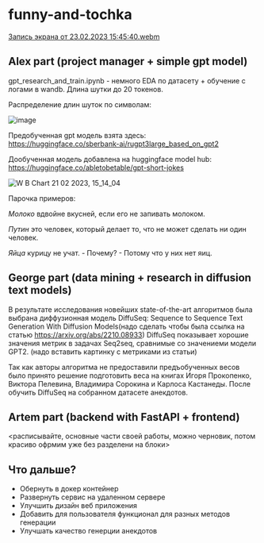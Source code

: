 # funny-and-tochka

[Запись экрана от 23.02.2023 15:45:40.webm](https://user-images.githubusercontent.com/109301202/220915322-b973e440-5d5a-42a3-95c4-f98bb5b16ea2.webm)

## Alex part (project manager + simple gpt model)

gpt_research_and_train.ipynb - немного EDA по датасету + обучение с логами в wandb. Длина шутки до 20 токенов.

Распределение длин шуток по символам:

![image](https://user-images.githubusercontent.com/109301202/220931837-6f7c9db4-95f1-4baf-acc8-1bfe5c1c4b1b.png)

Предобученная gpt модель взята здесь: https://huggingface.co/sberbank-ai/rugpt3large_based_on_gpt2

Дообученная модель добавлена на huggingface model hub: https://huggingface.co/abletobetable/gpt-short-jokes

![W B Chart 21 02 2023, 15_14_04](https://user-images.githubusercontent.com/109301202/220342377-ef65c81c-992b-4946-8783-e3f2323a0048.png)

Парочка примеров:

*Молоко* вдвойне вкусней, если его не запивать молоком.

*Путин* это человек, который делает то, что не может сделать ни один человек.

*Яйца* курицу не учат. - Почему? - Потому что у них нет яиц.

## George part (data mining + research in diffusion text models)

В результате исследования новейших state-of-the-art алгоритмов была выбрана диффузионная модель DiffuSeq: Sequence to Sequence Text Generation With Diffusion Models(надо сделать чтобы была ссылка на статью https://arxiv.org/abs/2210.08933)
DiffuSeq показывает хорошие значения метрик в задачах Seq2seq, сравнимые со значениеми модели GPT2.
(надо вставить картинку с метриками из статьи)

Так как авторы алгоритма не предоставили предъобученных весов было принято решение подготовить веса на книгах Игоря Прокопенко, Виктора Пелевина, Владимира Сорокина и Карлоса Кастанеды. После обучить DiffuSeq на собранном датасете анекдотов.

## Artem part (backend with FastAPI + frontend)

<расписывайте, основные части своей работы, можно черновик, потом красиво офрмим уже без разделени на блоки>

## Что дальше?

  * Обернуть в докер контейнер
  * Развернуть сервис на удаленном сервере
  * Улучшить дизайн веб приложения
  * Добавить для пользователя функционал для разных методов генерации
  * Улучшать качество генерции анекдотов
